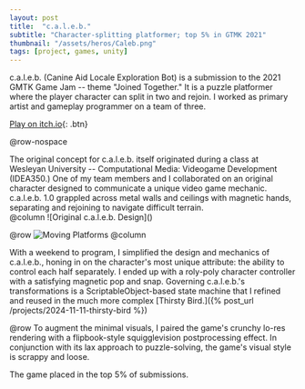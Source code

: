 ```yaml
---
layout: post
title:  "c.a.l.e.b."
subtitle: "Character-splitting platformer; top 5% in GTMK 2021"
thumbnail: "/assets/heros/Caleb.png"
tags: [project, games, unity]
---
```

c.a.l.e.b. (Canine Aid Locale Exploration Bot) is a submission to the 2021 GMTK Game Jam -- theme "Joined Together." It is a puzzle platformer where the player character can split in two and rejoin. I worked as primary artist and gameplay programmer on a team of three.

[Play on itch.io](https://robertbuckley.itch.io/caleb){: .btn}

@row-nospace
<div class="pbox">
The original concept for c.a.l.e.b. itself originated during a class at Wesleyan University -- Computational Media: Videogame Development (IDEA350.) One of my team members and I collaborated on an original character designed to communicate a unique video game mechanic. c.a.l.e.b. 1.0 grappled across metal walls and ceilings with magnetic hands, separating and rejoining to navigate difficult terrain. 
</div>
@column
![Original c.a.l.e.b. Design](</assets/caleb/Caleb Original.png>)

@row
![Moving Platforms](</assets/caleb/Caleb Moving Platforms.png>)
@column
<div class="pbox">
With a weekend to program, I simplified the design and mechanics of c.a.l.e.b., honing in on the character's most unique attribute: the ability to control each half separately. I ended up with a roly-poly character controller with a satisfying magnetic pop and snap. Governing c.a.l.e.b.'s transformations is a ScriptableObject-based state machine that I refined and reused in the much more complex [Thirsty Bird.]({% post_url /projects/2024-11-11-thirsty-bird %})
</div>

@row
To augment the minimal visuals, I paired the game's crunchy lo-res rendering with a flipbook-style squigglevision postprocessing effect. In conjunction with its lax approach to puzzle-solving, the game's visual style is scrappy and loose.

The game placed in the top 5% of submissions.